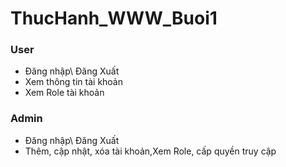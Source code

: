 # ThucHanh_WWW_Buoi1
### User

-   Đăng nhập\ Đăng Xuất
-   Xem thông tin tài khoản
-   Xem Role tài khoản

### Admin
-   Đăng nhập\ Đăng Xuất
-   Thêm, cập nhật, xóa tài khoản,Xem Role, cấp quyền truy cập
